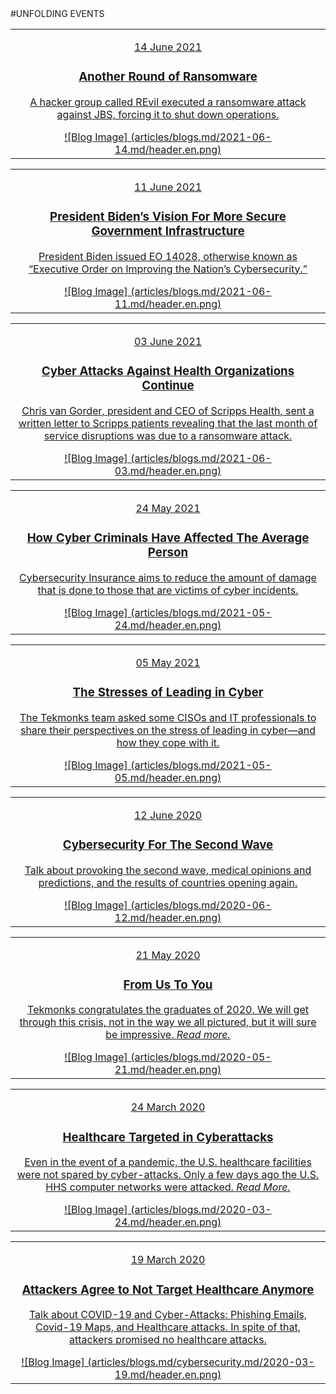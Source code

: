 <div class="bloglists" markdown="1">
#UNFOLDING EVENTS

|   |
|:------------:|
|<a href="/blogs/another-round-of-ransomware"><p class="date">14 June 2021</p><div class="bloglist"><h3>Another Round of Ransomware </h3><p>A hacker group called REvil executed a ransomware attack against JBS, forcing it to shut down operations. </p></div> ![Blog Image] (articles/blogs.md/2021-06-14.md/header.en.png)</a>|

|   |
|:------------:|
|<a href="/blogs/president-bidens-vision-for-more-secure-government-infrastructure"><p class="date">11 June 2021</p><div class="bloglist"><h3>President Biden’s Vision For More Secure Government Infrastructure</h3><p>President Biden issued EO 14028, otherwise known as “Executive Order on Improving the Nation’s Cybersecurity.”</p></div> ![Blog Image] (articles/blogs.md/2021-06-11.md/header.en.png)</a>|

|   |
|:------------:|
|<a href="/blogs/cyber-attacks-against-health-organizations-continue"><p class="date">03 June 2021</p><div class="bloglist"><h3>Cyber Attacks Against Health Organizations Continue</h3><p>Chris van Gorder, president and CEO of Scripps Health, sent a written letter to Scripps patients revealing that the last month of service disruptions was due to a ransomware attack.</p></div> ![Blog Image] (articles/blogs.md/2021-06-03.md/header.en.png)</a>|

|   |
|:------------:|
|<a href="/blogs/how-cyber-criminals-have-affected-the-average-person"><p class="date">24 May 2021</p><div class="bloglist"><h3>How Cyber Criminals Have Affected The Average Person</h3><p>Cybersecurity Insurance aims to reduce the amount of damage that is done to those that are victims of cyber incidents.</p></div> ![Blog Image] (articles/blogs.md/2021-05-24.md/header.en.png)</a>|

|   |
|:------------:|
|<a href="/blogs/the-stresses-of-leading-in-cyber"><p class="date">05 May 2021</p><div class="bloglist"><h3>The Stresses of Leading in Cyber</h3><p>The Tekmonks team asked some CISOs and IT professionals to share their perspectives on the stress of leading in cyber—and how they cope with it.</p></div> ![Blog Image] (articles/blogs.md/2021-05-05.md/header.en.png)</a>|

|   |
|:------------:|
|<a href="/blogs/cybersecurity-for-the-second-wave"><p class="date">12 June 2020</p><div class="bloglist"><h3>Cybersecurity For The Second Wave</h3><p>Talk about provoking the second wave, medical opinions and predictions, and the results of countries opening again.</p></div> ![Blog Image] (articles/blogs.md/2020-06-12.md/header.en.png)</a>|

|   |
|:------------:|
|<a href="/blogs/from-us-to-you"><p class="date">21 May 2020</p><div class="bloglist"><h3>From Us To You</h3><p>Tekmonks congratulates the graduates of 2020. We will get through this crisis, not in the way we all pictured, but it will sure be impressive. *Read more.*</p></div> ![Blog Image] (articles/blogs.md/2020-05-21.md/header.en.png)</a>|

|   |
|:------------:|
|<a href="/blogs/healthcare-targeted-in-cyberattacks"><p class="date">24 March 2020</p><div class="bloglist"><h3>Healthcare Targeted in Cyberattacks</h3><p>Even in the event of a pandemic, the U.S. healthcare facilities were not spared by cyber-attacks. Only a few days ago the U.S. HHS computer networks were attacked. *Read More.*</p></div> ![Blog Image] (articles/blogs.md/2020-03-24.md/header.en.png)</a>|

|   |
|:------------:|
|<a href="/blogs/attackers-agree-to-not-target-healthcare-anymore"><p class="date">19 March 2020</p><div class="bloglist"><h3>Attackers Agree to Not Target Healthcare Anymore</h3><p>Talk about COVID-19 and Cyber-Attacks: Phishing Emails, Covid-19 Maps, and Healthcare attacks. In spite of that, attackers promised no healthcare attacks.</p></div> ![Blog Image] (articles/blogs.md/cybersecurity.md/2020-03-19.md/header.en.png)</a>|
</div>
